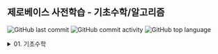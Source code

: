 ## 제로베이스 사전학습 - 기초수학/알고리즘

![GitHub last commit](https://img.shields.io/github/last-commit/hee-ju-kim/dataStrucureAndAlgorithm)
![GitHub commit activity](https://img.shields.io/github/commit-activity/m/hee-ju-kim/dataStrucureAndAlgorithm)
![GitHub top language](https://img.shields.io/github/languages/top/hee-ju-kim/dataStrucureAndAlgorithm?color=yellow&logo=Java)

<details>
  <summary>01. 기초수학</summary>
  
  | No | 강의명 | 내용 | 날짜 |
  | -- | ---------------------------------- |------------------------------------------|-------|
  | 1  | [집합](https://github.com/hee-ju-kim/dataStrucureAndAlgorithm/tree/main/01_%EA%B8%B0%EC%B4%88%EC%88%98%ED%95%99/01_%EC%A7%91%ED%95%A9) |교집합, 합집합, 차집합|20240913|
  | 2  | [경우의 수](https://github.com/hee-ju-kim/dataStrucureAndAlgorithm/tree/main/01_%EA%B8%B0%EC%B4%88%EC%88%98%ED%95%99/02_%EA%B2%BD%EC%9A%B0%EC%9D%98%20%EC%88%98) |합의 법칙, 곱의 법칙|20240922|
  | 3  | [순열](https://github.com/hee-ju-kim/dataStrucureAndAlgorithm/tree/main/01_%EA%B8%B0%EC%B4%88%EC%88%98%ED%95%99/03_%EC%88%9C%EC%97%B4) |팩토리얼, 순열, 중복순열, 원순열|20240922|
  | 4  | [조합](https://github.com/hee-ju-kim/dataStrucureAndAlgorithm/tree/main/01_%EA%B8%B0%EC%B4%88%EC%88%98%ED%95%99/04_%EC%A1%B0%ED%95%A9) |조합, 중복조합|20240922|
  | 5  | [지수와 로그](https://github.com/hee-ju-kim/dataStrucureAndAlgorithm/tree/main/01_%EA%B8%B0%EC%B4%88%EC%88%98%ED%95%99/05_%EC%A7%80%EC%88%98%EC%99%80%20%EB%A1%9C%EA%B7%B8) |제곱, 
 제곱근, 로그|20240922|
 
</details>

